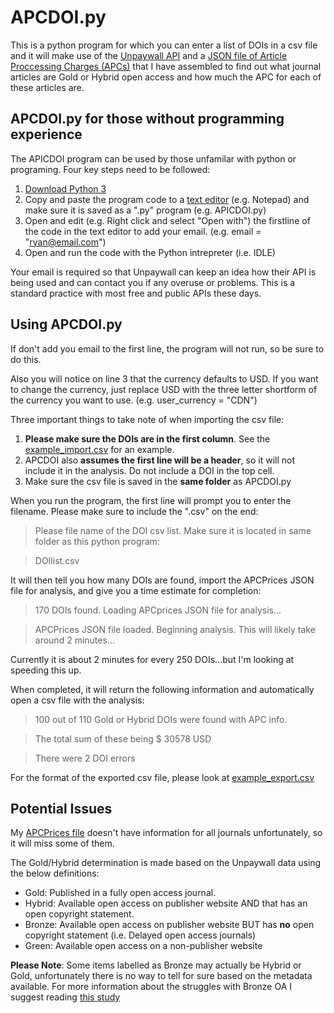 # APCDOI.py
This is a python program for which you can enter a list of DOIs in a csv file and it will make use of the [Unpaywall API](http://unpaywall.org/api/v2) and a [JSON file of Article Proccessing Charges (APCs)](https://github.com/ryregier/APCPrices) that I have assembled to find out what journal articles are Gold or Hybrid open access and how much the APC for each of these articles are.

## APCDOI.py for those without programming experience

The APICDOI program can be used by those unfamilar with python or programing. Four key steps need to be followed:
  1. [Download Python 3](https://www.python.org/downloads/)
  2. Copy and paste the program code to a [text editor](https://en.wikipedia.org/wiki/Text_editor) (e.g. Notepad) and make sure it is saved as a ".py" program (e.g. APICDOI.py)
  3. Open and edit (e.g. Right click and select "Open with") the firstline of the code in the text editor to add your email. (e.g. email = "ryan@email.com")
  4. Open and run the code with the Python intrepreter (i.e. IDLE)
  
Your email is required so that Unpaywall can keep an idea how their API is being used and can contact you if any overuse or problems. This is a standard practice with most free and public APIs these days.

## Using APCDOI.py
If don't add you email to the first line, the program will not run, so be sure to do this.

Also you will notice on line 3 that the currency defaults to USD. If you want to change the currency, just replace USD with the three letter shortform of the currency you want to use. (e.g. user_currency = "CDN")

Three important things to take note of when importing the csv file:
  1. **Please make sure the DOIs are in the first column**. See the [example_import.csv](https://github.com/ryregier/APCDOI/blob/master/example_import.csv) for an example.
  2. APCDOI also **assumes the first line will be a header**, so it will not include it in the analysis. Do not include a DOI in the top cell.
  3. Make sure the csv file is saved in the **same folder** as APCDOI.py
  
When you run the program, the first line will prompt you to enter the filename. Please make sure to include the ".csv" on the end:
  >Please file name of the DOI csv list. Make sure it is located in same folder as this python program:
  
  > DOIlist.csv

It will then tell you how many DOIs are found, import the APCPrices JSON file for analysis, and give you a time estimate for completion:
  > 170 DOIs found. Loading APCprices JSON file for analysis...
  
  > APCPrices JSON file loaded. Beginning analysis. This will likely take around 2 minutes...
  
Currently it is about 2 minutes for every 250 DOIs...but I'm looking at speeding this up.

When completed, it will return the following information and automatically open a csv file with the analysis:
  > 100 out of 110 Gold or Hybrid DOIs were found with APC info.
  
  > The total sum of these being $ 30578 USD
  
  > There were 2 DOI errors
 
 For the format of the exported csv file, please look at [example_export.csv](https://github.com/ryregier/APCDOI/blob/master/example_export.csv)
 
## Potential Issues
My [APCPrices file](https://github.com/ryregier/APCPrices) doesn't have information for all journals unfortunately, so it will miss some of them.

The Gold/Hybrid determination is made based on the Unpaywall data using the below definitions:
- Gold: Published in a fully open access journal.
- Hybrid: Available open access on publisher website AND that has an open copyright statement.
- Bronze: Available open access on publisher website BUT has **no** open copyright statement (i.e. Delayed open access journals)
- Green: Available open access on a non-publisher website

**Please Note**: Some items labelled as Bronze may actually be Hybrid or Gold, unfortunately there is no way to tell for sure based on the metadata available. For more information about the struggles with Bronze OA I suggest reading [this study](https://peerj.com/articles/4375/)
